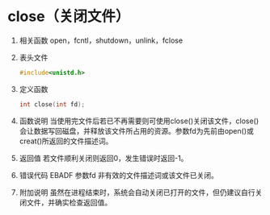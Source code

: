 # close（关闭文件）

1. 相关函数
open，fcntl，shutdown，unlink，fclose
2. 表头文件

    ```c
    #include<unistd.h>  
    ```

3. 定义函数

    ```c
    int close(int fd);
    ```

4. 函数说明
当使用完文件后若已不再需要则可使用close()关闭该文件，close()会让数据写回磁盘，并释放该文件所占用的资源。参数fd为先前由open()或creat()所返回的文件描述词。
5. 返回值
若文件顺利关闭则返回0，发生错误时返回-1。
6. 错误代码
EBADF 参数fd 非有效的文件描述词或该文件已关闭。
7. 附加说明
虽然在进程结束时，系统会自动关闭已打开的文件，但仍建议自行关闭文件，并确实检查返回值。
